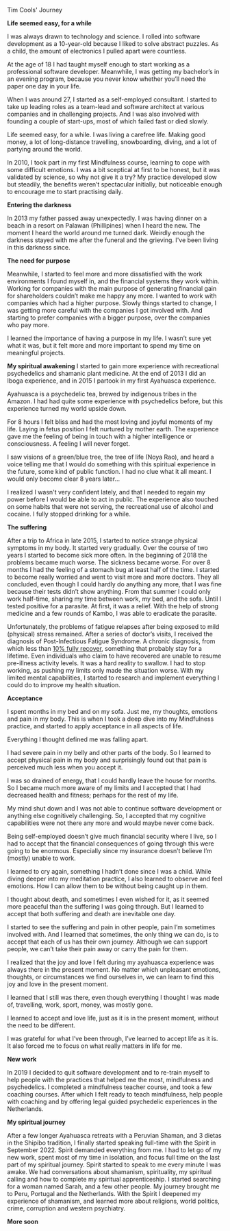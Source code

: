 Tim Cools' Journey

**Life seemed easy, for a while**

I was always drawn to technology and science. I rolled into software development as a 10-year-old because I liked to solve abstract puzzles. As a child, the amount of electronics I pulled apart were countless.

At the age of 18 I had taught myself enough to start working as a professional software developer. Meanwhile, I was getting my bachelor’s in an evening program, because you never know whether you’ll need the paper one day in your life.

When I was around 27, I started as a self-employed consultant. I started to take up leading roles as a team-lead and software architect at various companies and in challenging projects. And I was also involved with founding a couple of start-ups,  most of which failed fast or died slowly.

Life seemed easy, for a while. I was living a carefree life. Making good money, a lot of long-distance travelling, snowboarding, diving, and a lot of partying around the world.

In 2010, I took part in my first Mindfulness course, learning to cope with some difficult emotions. I was a bit sceptical at first to be honest, but it was validated by science, so why not give it a try? My practice developed slow but steadily, the benefits weren’t spectacular initially, but noticeable enough to encourage me to start practising daily.


**Entering the darkness**

In 2013 my father passed away unexpectedly. I was having dinner on a beach in a resort on Palawan (Phillipines) when I heard the new. The moment I heard the world around me turned dark. Weirdly enough the darkness stayed with me after the funeral and the grieving. I've been living in this darkness since.

**The need for purpose**

Meanwhile, I started to feel more and more dissatisfied with the work environments I found myself in, and the financial systems they work within. Working for companies with the main purpose of generating financial gain for shareholders couldn’t make me happy any more. I wanted to work with companies which had a higher purpose. Slowly things started to change, I was getting more careful with the companies I got involved with. And starting to prefer companies with a bigger purpose, over the companies who pay more.

I learned the importance of having a purpose in my life. I wasn’t sure yet what it was, but it felt more and more important to spend my time on meaningful projects.

**My spiritual awakening**
I started to gain more experience with recreational psychedelics and shamanic plant medicine. At the end of 2013 I did an Iboga experience, and in 2015 I partook in my first Ayahuasca experience.

Ayahuasca is a psychedelic tea, brewed by indigenous tribes in the Amazon. I had had quite some experience with psychedelics before, but this experience turned my world upside down.

For 8 hours I felt bliss and had the most loving and joyful moments of my life. Laying in fetus position I felt nurtured by mother earth. The experience gave me the feeling of being in touch with a higher intelligence or consciousness. A feeling I will never forget. 

I saw visions of a green/blue tree, the tree of life (Noya Rao), and heard a voice telling me that I would do something with this spiritual experience in the future, some kind of public function. I had no clue what it all meant. I would only become clear 8 years later...

I realized I wasn't very confident lately, and that I needed to regain my power before I would be able to act in public. The experience also touched on some habits that were not serving, the recreational use of alcohol and cocaine. I fully stopped drinking for a while.

**The suffering**

After a trip to Africa in late 2015, I started to notice strange physical symptoms in my body. It started very gradually. Over the course of two years I started to become sick more often. In the beginning of 2018 the problems became much worse. The sickness became worse. For over 8 months I had the feeling of a stomach bug at least half of the time. I started to become really worried and went to visit more and more doctors. They all concluded, even though I could hardly do anything any more, that I was fine because their tests didn’t show anything. From that summer I could only work half-time, sharing my time between work, my bed, and the sofa. Until I tested positive for a parasite. At first, it was a relief. With the help of strong medicine and a few rounds of Kambo, I was able to eradicate the parasite.

Unfortunately, the problems of fatigue relapses after being exposed to mild (physical) stress remained. After a series of doctor’s visits, I received the diagnosis of Post-Infectious Fatigue Syndrome. A chronic diagnosis, from which less than [10% fully recover](https://web.archive.org/web/20221125123549/https://www.ncbi.nlm.nih.gov/pmc/articles/PMC5369194/), something that probably stay for a lifetime. Even individuals who claim to have recovered are unable to resume pre-illness activity levels. It was a hard reality to swallow. I had to stop working, as pushing my limits only made the situation worse. With my limited mental capabilities, I started to research and implement everything I could do to improve my health situation.

**Acceptance**

I spent months in my bed and on my sofa. Just me, my thoughts, emotions and pain in my body. This is when I took a deep dive into my Mindfulness practice, and started to apply acceptance in all aspects of life.

Everything I thought defined me was falling apart.

I had severe pain in my belly and other parts of the body. So I learned to accept physical pain in my body and surprisingly found out that pain is perceived much less when you accept it.

I was so drained of energy, that I could hardly leave the house for months. So I became much more aware of my limits and I accepted that I had decreased health and fitness; perhaps for the rest of my life.

My mind shut down and I was not able to continue software development or anything else cognitively challenging. So, I accepted that my cognitive capabilities were not there any more and would maybe never come back.

Being self-employed doesn’t give much financial security where I live, so I had to accept that the financial consequences of going through this were going to be enormous. Especially since my insurance doesn’t believe I’m (mostly) unable to work.

I learned to cry again, something I hadn’t done since I was a child. While diving deeper into my meditation practice, I also learned to observe and feel emotions. How I can allow them to be without being caught up in them.

I thought about death, and  sometimes I even wished for it, as it seemed more peaceful than the suffering I was going through. But I learned to accept that both suffering and death are inevitable one day.

I started to see the suffering and pain in other people, pain I’m sometimes involved with. And I learned that sometimes, the only thing we can do, is to accept that each of us has their own journey. Although we can support people, we can’t take their pain away or carry the pain for them.

I realized that the joy and love I felt during my ayahuasca experience was always there in the present moment. No matter which unpleasant emotions, thoughts, or circumstances we find ourselves in, we can learn to find this joy and love in the present moment.

I learned that I still was there, even though everything I thought I was made of, travelling, work, sport, money, was mostly gone.

I learned to accept and love life, just as it is in the present moment, without the need to be different.

I was grateful for what I’ve been through, I’ve learned to accept life as it is. It also forced me to focus on what really matters in life for me.

**New work**

In 2019 I decided to quit software development and to re-train myself to help people with the practices that helped me the most, mindfulness and psychedelics. I completed a mindfulness teacher course, and took a few coaching courses. After which I felt ready to teach mindfulness, help people with coaching and by offering legal guided psychedelic experiences in the Netherlands. 

**My spiritual journey**

After a few longer Ayahuasca retreats with a Peruvian Shaman, and 3 dietas in the Shipibo tradition, I finally started speaking full-time with the Spirit in September 2022. Spirit demanded everything from me. I had to let go of my new work, spent most of my time in isolation, and focus full time on the last part of my spiritual journey. Spirit started to speak to me every minute I was awake. We had conversations about shamanism, spirituality, my spiritual calling and how to complete my spiritual apprenticeship. I started searching for a woman named Sarah, and a few other people. My journey brought me to Peru, Portugal and the Netherlands. With the Spirit I deepened my experience of shamanism, and learned more about religions, world politics, crime, corruption and western psychiatry.

**More soon**
